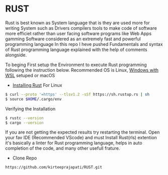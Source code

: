 # RUST
Rust is best known as System language that is they are used more for writing System such as Drivers compilers tools to make code of software more efficiet rather than user facing software programs like Web Apps gamming Software considered as an extremely fast and powerful programming language
In this repo I heve pushed Fundamentals and syntax of Rust programming language explained with the help of comments alongside.

To beging First setup the Environment to execute Rust programming following the instruction below.
Recommended OS is Linux, [Windows with WSL](https://docs.microsoft.com/en-us/windows/wsl/install) setuped or macOS

- [Installing Rust](https://www.rust-lang.org/learn/get-started)
For Linux
```bash 
$ curl --proto '=https' --tlsv1.2 -sSf https://sh.rustup.rs | sh
$ source $HOME/.cargo/env
```

Verifying the Installation
```bash
$ rustc --version
$ cargo --version
```
If you are not getting the expected results try restarting the terminal.
Open your fav IDE (Recommended VScode) and must Install Rust(rls) extention it's basically a linter for Rust programming language, helps in auto completion of the code, and many other usefull frature.

- Clone Repo

```bash
https://github.com/kirteeprajapati/RUST.git
```



